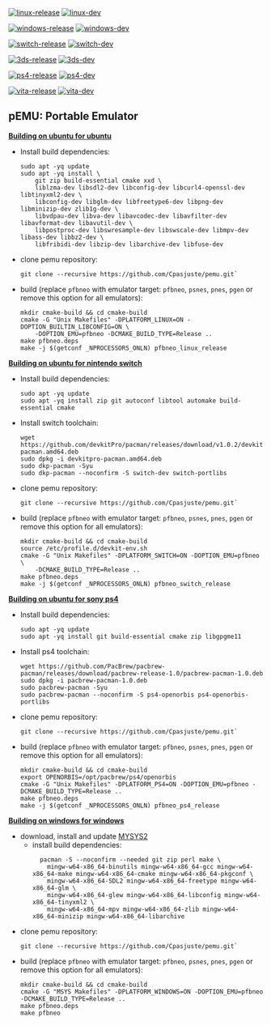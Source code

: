 [![linux-release](https://github.com/Cpasjuste/pemu/actions/workflows/linux-release.yml/badge.svg)](https://github.com/Cpasjuste/pemu/actions/workflows/linux-release.yml)
[![linux-dev](https://github.com/Cpasjuste/pemu/actions/workflows/linux-dev.yml/badge.svg)](https://github.com/Cpasjuste/pemu/actions/workflows/linux-dev.yml)

[![windows-release](https://github.com/Cpasjuste/pemu/actions/workflows/windows-release.yml/badge.svg)](https://github.com/Cpasjuste/pemu/actions/workflows/windows-release.yml)
[![windows-dev](https://github.com/Cpasjuste/pemu/actions/workflows/windows-dev.yml/badge.svg)](https://github.com/Cpasjuste/pemu/actions/workflows/windows-dev.yml)

[![switch-release](https://github.com/Cpasjuste/pemu/actions/workflows/switch-release.yml/badge.svg)](https://github.com/Cpasjuste/pemu/actions/workflows/switch-release.yml)
[![switch-dev](https://github.com/Cpasjuste/pemu/actions/workflows/switch-dev.yml/badge.svg)](https://github.com/Cpasjuste/pemu/actions/workflows/switch-dev.yml)

[![3ds-release](https://github.com/Cpasjuste/pemu/actions/workflows/3ds-release.yml/badge.svg)](https://github.com/Cpasjuste/pemu/actions/workflows/3ds-release.yml)
[![3ds-dev](https://github.com/Cpasjuste/pemu/actions/workflows/3ds-dev.yml/badge.svg)](https://github.com/Cpasjuste/pemu/actions/workflows/3ds-dev.yml)

[![ps4-release](https://github.com/Cpasjuste/pemu/actions/workflows/ps4-release.yml/badge.svg)](https://github.com/Cpasjuste/pemu/actions/workflows/ps4-release.yml)
[![ps4-dev](https://github.com/Cpasjuste/pemu/actions/workflows/ps4-dev.yml/badge.svg)](https://github.com/Cpasjuste/pemu/actions/workflows/ps4-dev.yml)

[![vita-release](https://github.com/Cpasjuste/pemu/actions/workflows/vita-release.yml/badge.svg)](https://github.com/Cpasjuste/pemu/actions/workflows/vita-release.yml)
[![vita-dev](https://github.com/Cpasjuste/pemu/actions/workflows/vita-dev.yml/badge.svg)](https://github.com/Cpasjuste/pemu/actions/workflows/vita-dev.yml)

## pEMU: Portable Emulator

**<ins>Building on ubuntu for ubuntu</ins>**
- Install build dependencies:
    ```
    sudo apt -yq update
    sudo apt -yq install \
        git zip build-essential cmake xxd \
        liblzma-dev libsdl2-dev libconfig-dev libcurl4-openssl-dev libtinyxml2-dev \
        libconfig-dev libglm-dev libfreetype6-dev libpng-dev libminizip-dev zlib1g-dev \
        libvdpau-dev libva-dev libavcodec-dev libavfilter-dev libavformat-dev libavutil-dev \
        libpostproc-dev libswresample-dev libswscale-dev libmpv-dev libass-dev libbz2-dev \
        libfribidi-dev libzip-dev libarchive-dev libfuse-dev
    ```
- clone pemu repository:
    ```
    git clone --recursive https://github.com/Cpasjuste/pemu.git`
    ```
- build (replace `pfbneo` with emulator target: `pfbneo`, `psnes`, `pnes`, `pgen` or remove this option for all emulators):
	```
	mkdir cmake-build && cd cmake-build
	cmake -G "Unix Makefiles" -DPLATFORM_LINUX=ON -DOPTION_BUILTIN_LIBCONFIG=ON \
        -DOPTION_EMU=pfbneo -DCMAKE_BUILD_TYPE=Release ..
	make pfbneo.deps
	make -j $(getconf _NPROCESSORS_ONLN) pfbneo_linux_release
	```

**<ins>Building on ubuntu for nintendo switch</ins>**
- Install build dependencies:
    ```
    sudo apt -yq update
    sudo apt -yq install zip git autoconf libtool automake build-essential cmake
    ```
- Install switch toolchain:
    ```
    wget https://github.com/devkitPro/pacman/releases/download/v1.0.2/devkitpro-pacman.amd64.deb
    sudo dpkg -i devkitpro-pacman.amd64.deb
    sudo dkp-pacman -Syu
    sudo dkp-pacman --noconfirm -S switch-dev switch-portlibs
    ```
- clone pemu repository:
    ```
    git clone --recursive https://github.com/Cpasjuste/pemu.git`
    ```
- build (replace `pfbneo` with emulator target: `pfbneo`, `psnes`, `pnes`, `pgen` or remove this option for all emulators):
    ```
    mkdir cmake-build && cd cmake-build
    source /etc/profile.d/devkit-env.sh
    cmake -G "Unix Makefiles" -DPLATFORM_SWITCH=ON -DOPTION_EMU=pfbneo \
        -DCMAKE_BUILD_TYPE=Release ..
    make pfbneo.deps
    make -j $(getconf _NPROCESSORS_ONLN) pfbneo_switch_release
    ```

**<ins>Building on ubuntu for sony ps4</ins>**
- Install build dependencies:
    ```
    sudo apt -yq update
    sudo apt -yq install git build-essential cmake zip libgpgme11
    ```
- Install ps4 toolchain:
    ```
    wget https://github.com/PacBrew/pacbrew-pacman/releases/download/pacbrew-release-1.0/pacbrew-pacman-1.0.deb
    sudo dpkg -i pacbrew-pacman-1.0.deb
    sudo pacbrew-pacman -Syu
    sudo pacbrew-pacman --noconfirm -S ps4-openorbis ps4-openorbis-portlibs
    ```
- clone pemu repository:
    ```
    git clone --recursive https://github.com/Cpasjuste/pemu.git`
    ```
- build (replace `pfbneo` with emulator target: `pfbneo`, `psnes`, `pnes`, `pgen` or remove this option for all emulators):
    ```
    mkdir cmake-build && cd cmake-build
    export OPENORBIS=/opt/pacbrew/ps4/openorbis
    cmake -G "Unix Makefiles" -DPLATFORM_PS4=ON -DOPTION_EMU=pfbneo -DCMAKE_BUILD_TYPE=Release ..
    make pfbneo.deps
    make -j $(getconf _NPROCESSORS_ONLN) pfbneo_ps4_release
    ```

**<ins>Building on windows for windows</ins>**
- download, install and update [MYSYS2](http://www.msys2.org/)
  - install build dependencies:
    ```
      pacman -S --noconfirm --needed git zip perl make \
        mingw-w64-x86_64-binutils mingw-w64-x86_64-gcc mingw-w64-x86_64-make mingw-w64-x86_64-cmake mingw-w64-x86_64-pkgconf \
        mingw-w64-x86_64-SDL2 mingw-w64-x86_64-freetype mingw-w64-x86_64-glm \
        mingw-w64-x86_64-glew mingw-w64-x86_64-libconfig mingw-w64-x86_64-tinyxml2 \
        mingw-w64-x86_64-mpv mingw-w64-x86_64-zlib mingw-w64-x86_64-minizip mingw-w64-x86_64-libarchive
    ```
- clone pemu repository:
    ```
    git clone --recursive https://github.com/Cpasjuste/pemu.git`
    ```
- build (replace `pfbneo` with emulator target: `pfbneo`, `psnes`, `pnes`, `pgen` or remove this option for all emulators):
    ```
    mkdir cmake-build && cd cmake-build
    cmake -G "MSYS Makefiles" -DPLATFORM_WINDOWS=ON -DOPTION_EMU=pfbneo -DCMAKE_BUILD_TYPE=Release ..
    make pfbneo.deps
    make pfbneo
    ```
